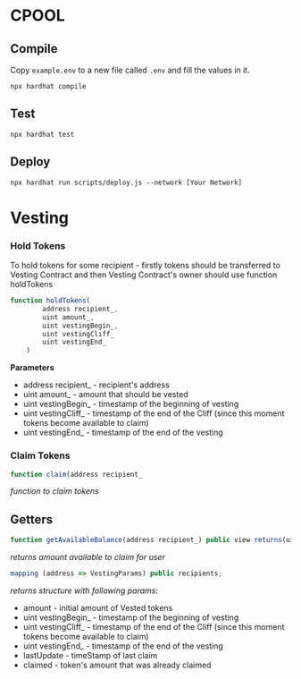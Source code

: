 # CPOOL

## Compile

Copy `example.env` to a new file called `.env` and fill the values in it.

```
npx hardhat compile
```

## Test

```
npx hardhat test
```

## Deploy

```
npx hardhat run scripts/deploy.js --network [Your Network]
```

# Vesting

### Hold Tokens

To hold tokens for some recipient - firstly tokens should be transferred to Vesting Contract and then Vesting Contract's owner should use function holdTokens

```jsx
function holdTokens(
        address recipient_,
        uint amount_,
        uint vestingBegin_,
        uint vestingCliff_
        uint vestingEnd_
    )
```

**Parameters**

- address recipient\_ - recipient's address
- uint amount\_ - amount that should be vested
- uint vestingBegin\_ - timestamp of the beginning of vesting
- uint vestingCliff\_ - timestamp of the end of the Cliff (since this moment tokens become available to claim)
- uint vestingEnd\_ - timestamp of the end of the vesting

### Claim Tokens

```jsx
function claim(address recipient_
```

_function to claim tokens_

## Getters

```jsx
function getAvailableBalance(address recipient_) public view returns(uint)
```

_returns amount available to claim for user_

```jsx
mapping (address => VestingParams) public recipients;
```

_returns structure with following params_:

- amount - initial amount of Vested tokens
- uint vestingBegin\_ - timestamp of the beginning of vesting
- uint vestingCliff\_ - timestamp of the end of the Cliff (since this moment tokens become available to claim)
- uint vestingEnd\_ - timestamp of the end of the vesting
- lastUpdate - timeStamp of last claim
- claimed - token's amount that was already claimed